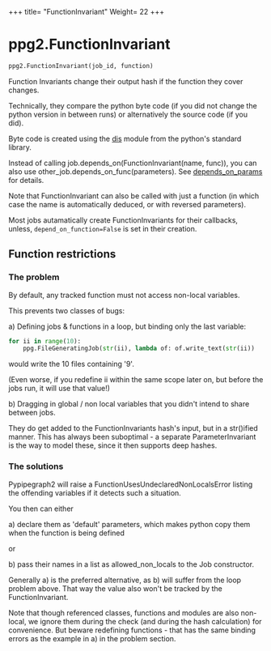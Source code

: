 +++
title= "FunctionInvariant"
Weight= 22
+++

# ppg2.FunctionInvariant

```python
ppg2.FunctionInvariant(job_id, function)
```

Function Invariants change their output hash if the function they cover changes.

Technically, they compare the python byte code (if you did not change the python version in between runs)
or alternatively the source code (if you did).

Byte code is created using the [dis](https://docs.python.org/3/library/dis.html) module from the python's standard library.

Instead of calling job.depends_on(FunctionInvariant(name, func)),
you can also use other_job.depends_on_func(parameters).
See [depends_on_params](../all#depends_on_params) for details.

Note that FunctionInvariant can also be called with just a function (in which case the name is automatically deduced,
or with reversed parameters).

Most jobs autamatically create FunctionInvariants for their callbacks, unless, `depend_on_function=False` is set in their creation.

## Function restrictions

### The problem

By default, any tracked function must not access non-local variables.

This prevents two classes of bugs:

a) Defining jobs & functions in a loop, but binding only the last variable:

```python
for ii in range(10):
    ppg.FileGeneratingJob(str(ii), lambda of: of.write_text(str(ii))
```

would write the 10 files containing '9'.

(Even worse, if you redefine ii within the same scope later on, but before the jobs run,
it will use that value!)

b) Dragging in global / non local variables that you didn't intend to share between jobs.

They do get added to the FunctionInvariants hash's input,
but in a str()ified manner. This has always been suboptimal - a separate ParameterInvariant
is the way to model these, since it then supports deep hashes.

### The solutions

Pypipegraph2 will raise a FunctionUsesUndeclaredNonLocalsError listing the offending variables
if it detects such a situation.

You then can either

a) declare them as 'default' parameters, which makes python copy them when the function is being defined

or

b) pass their names in a list as allowed_non_locals to the Job constructor.

Generally a) is the preferred alternative, as b) will suffer from the loop problem above.
That way the value also won't be tracked by the FunctionInvariant.

Note that though referenced classes, functions and modules are also non-local, we ignore
them during the check (and during the hash calculation) for convenience.
But beware redefining functions - that has the same binding errors as the example in a) in the problem section.
